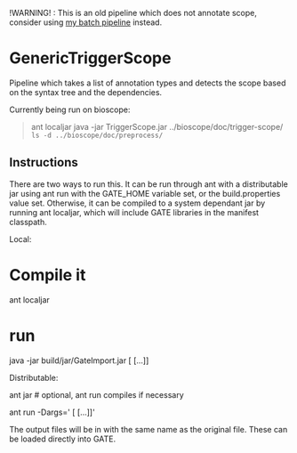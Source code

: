 !WARNING! : This is an old pipeline which does not annotate scope, consider using [my batch pipeline](https://clac.encs.concordia.ca/gitlab/ma_fauch/batch-pipeline) instead.

GenericTriggerScope
===================

Pipeline which takes a list of annotation types and detects the scope based on the syntax tree and the dependencies.

Currently being run on bioscope:

> ant localjar
> java -jar TriggerScope.jar ../bioscope/doc/trigger-scope/ `ls -d ../bioscope/doc/preprocess/`

Instructions
------------

There are two ways to run this. It can be run through ant with a distributable jar using ant run with the GATE_HOME variable set, or the build.properties value set. Otherwise, it can be compiled to a system dependant jar by running ant localjar, which will include GATE libraries in the manifest classpath.

Local:

  # Compile it
  ant localjar
  # run
  java -jar build/jar/GateImport.jar <output directory> <filePath> [<filePath> [...]]

Distributable:

  ant jar # optional, ant run compiles if necessary

  ant run -Dargs='<output directory> <filePath> [<filePath> [...]]'

The output files will be in <output directory> with the same name as the original file. These can be loaded directly into GATE.
